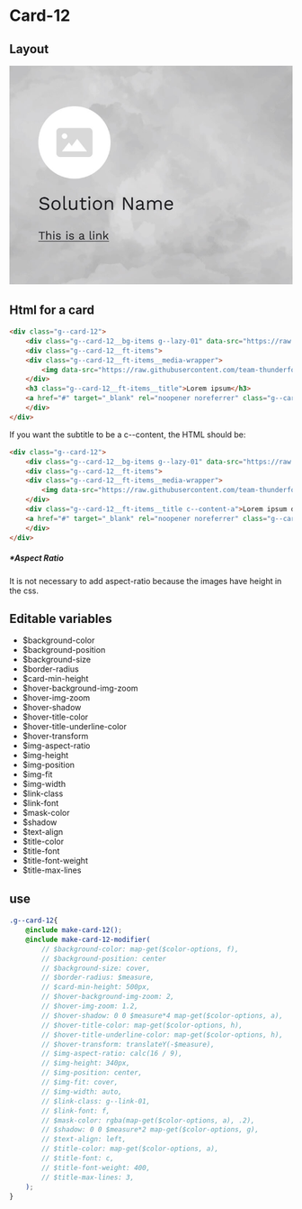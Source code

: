 # Card-12

## Layout

![alt text][card-12]

[card-12]: /src/img/global-components/card/card-12.jpg

## Html for a card

```html
<div class="g--card-12">
    <div class="g--card-12__bg-items g--lazy-01" data-src="https://raw.githubusercontent.com/team-thunderfoot/ui/main/src/img/global-components/bg-placeholder.jpg"></div>
    <div class="g--card-12__ft-items">
    <div class="g--card-12__ft-items__media-wrapper">
        <img data-src="https://raw.githubusercontent.com/team-thunderfoot/ui/main/src/img/global-components/rounded-img-placeholder.png" src="/src/img/global-components/placeholder.jpg" alt="alt text" class="g--card-12__ft-items__media-wrapper__media g--lazy-01">
    </div>
    <h3 class="g--card-12__ft-items__title">Lorem ipsum</h3>
    <a href="#" target="_blank" rel="noopener noreferrer" class="g--card-12__ft-items__link">This is a link</a>
    </div>
</div>
```

If you want the subtitle to be a c--content, the HTML should be:
```html
<div class="g--card-12">
    <div class="g--card-12__bg-items g--lazy-01" data-src="https://raw.githubusercontent.com/team-thunderfoot/ui/main/src/img/global-components/bg-placeholder.jpg"></div>
    <div class="g--card-12__ft-items">
    <div class="g--card-12__ft-items__media-wrapper">
        <img data-src="https://raw.githubusercontent.com/team-thunderfoot/ui/main/src/img/global-components/rounded-img-placeholder.png" src="/src/img/global-components/placeholder.jpg" alt="alt text" class="g--card-12__ft-items__media-wrapper__media g--lazy-01">
    </div>
    <div class="g--card-12__ft-items__title c--content-a">Lorem ipsum dolor sit amet.</div>
    <a href="#" target="_blank" rel="noopener noreferrer" class="g--card-12__ft-items__link">This is a link</a>
    </div>
</div>
```

##### \*Aspect Ratio

It is not necessary to add aspect-ratio because the images have height in the css.

## Editable variables

- $background-color
- $background-position
- $background-size
- $border-radius
- $card-min-height
- $hover-background-img-zoom
- $hover-img-zoom
- $hover-shadow
- $hover-title-color
- $hover-title-underline-color
- $hover-transform
- $img-aspect-ratio
- $img-height
- $img-position
- $img-fit
- $img-width
- $link-class
- $link-font
- $mask-color
- $shadow
- $text-align
- $title-color
- $title-font
- $title-font-weight
- $title-max-lines

## use

```scss
.g--card-12{
    @include make-card-12();
    @include make-card-12-modifier(
        // $background-color: map-get($color-options, f),
        // $background-position: center
        // $background-size: cover,
        // $border-radius: $measure,
        // $card-min-height: 500px,
        // $hover-background-img-zoom: 2,
        // $hover-img-zoom: 1.2,
        // $hover-shadow: 0 0 $measure*4 map-get($color-options, a),
        // $hover-title-color: map-get($color-options, h),
        // $hover-title-underline-color: map-get($color-options, h),
        // $hover-transform: translateY(-$measure),
        // $img-aspect-ratio: calc(16 / 9),
        // $img-height: 340px,
        // $img-position: center,
        // $img-fit: cover,
        // $img-width: auto,
        // $link-class: g--link-01,
        // $link-font: f,
        // $mask-color: rgba(map-get($color-options, a), .2),
        // $shadow: 0 0 $measure*2 map-get($color-options, g),
        // $text-align: left,
        // $title-color: map-get($color-options, a),
        // $title-font: c,
        // $title-font-weight: 400,
        // $title-max-lines: 3,
    );
}
```

